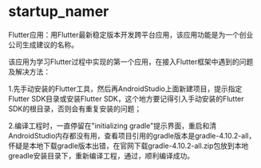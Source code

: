 # startup_namer

Flutter应用：用Flutter最新稳定版本开发跨平台应用，该应用功能是为一个创业公司生成建议的名称。


该应用为学习Flutter过程中实现的第一个应用，在接入Flutter框架中遇到的问题及解决方法：

1.先手动安装的Flutter工具，然后再AndroidStudio上面新建项目，提示指定Flutter SDK目录或安装Flutter SDK，这个地方要记得引入手动安装的Flutter SDK的根目录，否则会有重复安装的问题；

2.编译工程时，一直停留在"initializing gradle"提示界面，重启和清AndroidStudio内存都没有用，查看项目引用的gradle版本是gradle-4.10.2-all，怀疑是本地下载gradle版本出错，在官网下载gradle-4.10.2-all.zip包放到本地greadle安装目录下，重新编译工程，通过，顺利编译成功。